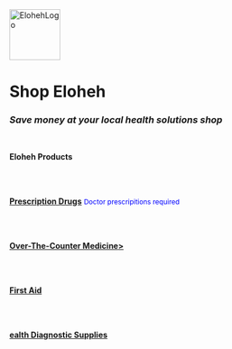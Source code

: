 <html>
<head> 
  
</head>

<body>
  <img width="90" height="90" alt="ElohehLogo" src="https://github.com/user-attachments/assets/d0090502-7a15-4a55-91d6-1db5928cacf3" />
  <b><h1>Shop Eloheh</h1></b>
<i><h3>Save money at your local health solutions shop</h3></i>
<br>

<b><span style="font-size=24px"> Eloheh Products</span></b>

<br><br>

<b><u><span style="font-size=14px">Prescription Drugs</span></u></b>
<span style="color:blue; font-size:12px"> Doctor prescripitions required</span>

<br><br>
  
<b><u><span style="font-size=14px">Over-The-Counter Medicine</span>></u></b>


<br><br>

<b><u><span style="font-size=14px">First Aid</span></u></b>


<br><br>


<b><u><span style="font-size=14px">ealth Diagnostic Supplies</span></u></b>

